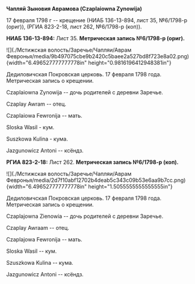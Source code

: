 **Чапляй Зыновия Аврамова (Czaplaiowna Zynowija)**

17 февраля 1798 г -- крещение (НИАБ 136-13-894, лист 35, №6/1798-р
(ориг)), (РГИА 823-2-18, лист 262, №6/1798-р (коп)).

**НИАБ 136-13-894:** Лист 35. **Метрическая запись №6/1798-р (ориг).**

![](./Мстижская волость/Заречье/Чапляи/Аврам Февронья/media/9b497075cbe9b2420c5baee2a527bd8f723e8a02.png){width="6.496527777777778in"
height="0.9816196412948381in"}

Дедиловичская Покровская церковь. 17 февраля 1798 года. Метрическая
запись о крещении.

Czaplaiowna Zynowija -- дочь родителей с деревни Заречье.

Czaplay Awram -- отец.

Czaplaiowa Fewronija -- мать.

Sloska Wasil - кум.

Suszkowa Kulina - кума.

Jazgunowicz Antoni -- ксёндз.

**РГИА 823-2-18:** Лист 262. **Метрическая запись №6/1798-р (коп).**

![](./Мстижская волость/Заречье/Чапляи/Аврам Февронья/media/2d7f10abf12702b4deab5c343c09b53e6aa9b7cc.png){width="6.496527777777778in"
height="1.5055555555555555in"}

Дедиловичская Покровская церковь. 17 февраля 1798 года. Метрическая
запись о крещении.

Czaplajowna Zienowia -- дочь родителей с деревни Заречье.

Czaplay Awraam -- отец.

Czaplajowa Fewronija -- мать.

Sloska Wasil -- кум.

Szuszkowa Kulina -- кума.

Jazgunowicz Antoni -- ксёндз.
